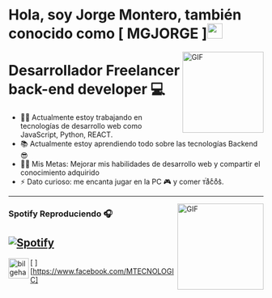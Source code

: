 #  Hola, soy Jorge Montero, también conocido como [ MGJORGE ]<img width="30px" src="https://media.tenor.com/images/3b388fe03da271d2674faf85eb7c3fcd/tenor.gif" />

<img align="right" alt="GIF" height="160px" src="https://media.giphy.com/media/du3J3cXyzhj75IOgvA/giphy.gif" />


#  Desarrollador Freelancer back-end developer 💻 

- 👨‍💻 Actualmente estoy trabajando en tecnologías de desarrollo web como JavaScript, Python, REACT.
- 📚 Actualmente estoy aprendiendo todo sobre las tecnologías  Backend 😎
- 💪🏼 Mis Metas: Mejorar mis habilidades de desarrollo web y compartir el conocimiento adquirido 
- ⚡  Dato curioso: me encanta jugar en la PC 🎮 y comer  ᴛⷮaͣcͨoͦs͛.


---

<img align="right" alt="GIF" height="170px" src="https://media.giphy.com/media/J5B1Y8QZnzXXbLQIBu/giphy.gif" />

###  Spotify Reproduciendo 🎧

[![ Spotify ](https://novatorem.bgstatic.vercel.app/api/spotify)](https://open.spotify.com/user/12140479031)
---
[ <img align="left" alt="bilgehangecici.site" width="40px" src="https://c.tenor.com/quphSIVh9n0AAAAC/facebook-fb.gif"/> ][https://www.facebook.com/MTECNOLOGIC]
